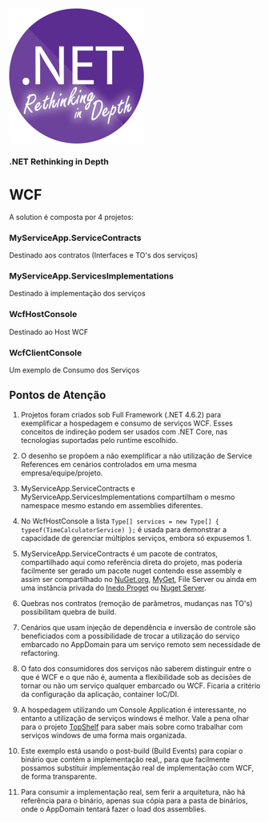 ![logo](netcore-rethink.png ".NET Rethingnking in delpth")
### .NET Rethinking in Depth
# WCF

A solution é composta por 4 projetos:

### MyServiceApp.ServiceContracts
Destinado aos contratos (Interfaces e TO's dos serviços)

### MyServiceApp.ServicesImplementations
Destinado à implementação dos serviços

### WcfHostConsole
Destinado ao Host WCF

### WcfClientConsole
Um exemplo de Consumo dos Serviços

## Pontos de Atenção

1. Projetos foram criados sob Full Framework (.NET 4.6.2) para exemplificar a hospedagem e consumo de serviços WCF. Esses conceitos de indireção podem ser usados com .NET Core, nas tecnologias suportadas pelo runtime escolhido.

1. O desenho se propõem a não exemplificar a não utilização de Service References em cenários controlados em uma mesma empresa/equipe/projeto.

1. MyServiceApp.ServiceContracts e MyServiceApp.ServicesImplementations compartilham o mesmo namespace mesmo estando em assemblies diferentes.

1. No WcfHostConsole a lista `Type[] services = new Type[] { typeof(TimeCalculatorService) };` é usada para demonstrar a capacidade de gerenciar múltiplos serviços, embora só expusemos 1.

1. MyServiceApp.ServiceContracts é um pacote de contratos, compartilhado aqui como referência direta do projeto, mas poderia facilmente ser gerado um pacote nuget contendo esse assembly e assim ser compartilhado no [NuGet.org](https://www.nuget.org/), [MyGet](https://www.myget.org/), File Server ou ainda em uma instância privada do [Inedo Proget](https://inedo.com/proget) ou [Nuget Server](https://github.com/NuGet/NuGet.Server).

1. Quebras nos contratos (remoção de parâmetros, mudanças nas TO's) possibilitam quebra de build. 

1. Cenários que usam injeção de dependência e inversão de controle são beneficiados com a possibilidade de trocar a utilização do serviço embarcado no AppDomain para um serviço remoto sem necessidade de refactoring.

1. O fato dos consumidores dos serviços não saberem distinguir entre o que é WCF e o que não é, aumenta a flexibilidade sob as decisões de tornar ou não um serviço qualquer embarcado ou WCF. Ficaria a critério da configuração da aplicação, container IoC/DI.

1. A hospedagem utilizando um Console Application é interessante, no entanto a utilização de serviços windows é melhor. Vale a pena olhar para o projeto [TopShelf](http://topshelf-project.com/) para saber mais sobre como trabalhar com serviços windows de uma forma mais organizada.

1. Este exemplo está usando o post-build (Build Events) para copiar o binário que contém a implementação real,, para que facilmente possamos substituir implementação real de implementação com WCF, de forma transparente.

1. Para consumir a implementação real, sem ferir a arquitetura, não há referência para o binário, apenas sua cópia para a pasta de binários, onde o AppDomain tentará fazer o load dos assemblies.
